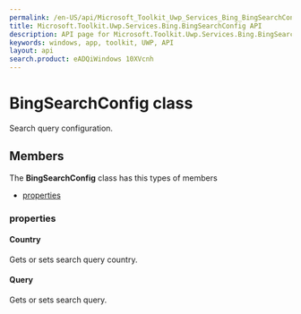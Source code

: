 ```yaml
---
permalink: /en-US/api/Microsoft_Toolkit_Uwp_Services_Bing_BingSearchConfig.htm
title: Microsoft.Toolkit.Uwp.Services.Bing.BingSearchConfig API 
description: API page for Microsoft.Toolkit.Uwp.Services.Bing.BingSearchConfig
keywords: windows, app, toolkit, UWP, API
layout: api
search.product: eADQiWindows 10XVcnh
---
```



# BingSearchConfig class

Search query configuration.

## Members

The **BingSearchConfig** class has this types of members

* [properties](#properties)

### properties

#### Country

Gets or sets search query country.



#### Query

Gets or sets search query.


